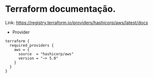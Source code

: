 # Terraform documentação.
Link: https://registry.terraform.io/providers/hashicorp/aws/latest/docs

- Provider
````
terraform {
  required_providers {
    aws = {
      source  = "hashicorp/aws"
      version = "~> 5.0"
    }
  }
}
````